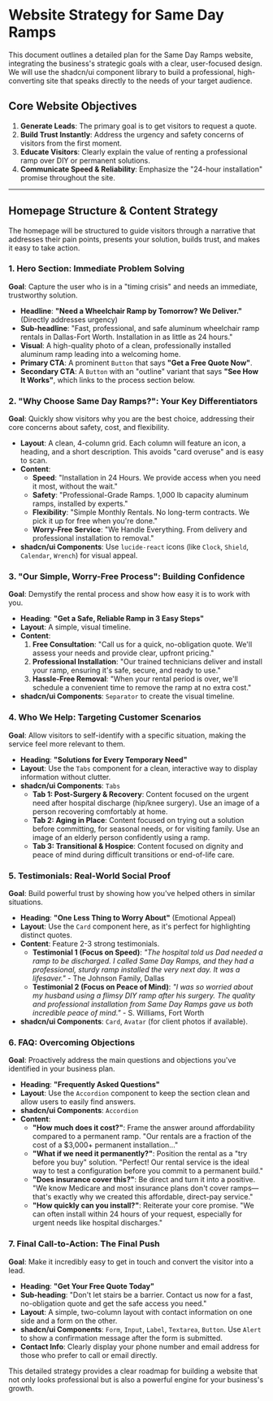 # Website Strategy for Same Day Ramps

This document outlines a detailed plan for the Same Day Ramps website, integrating the business's strategic goals with a clear, user-focused design. We will use the shadcn/ui component library to build a professional, high-converting site that speaks directly to the needs of your target audience.

## Core Website Objectives

1.  **Generate Leads**: The primary goal is to get visitors to request a quote.
2.  **Build Trust Instantly**: Address the urgency and safety concerns of visitors from the first moment.
3.  **Educate Visitors**: Clearly explain the value of renting a professional ramp over DIY or permanent solutions.
4.  **Communicate Speed & Reliability**: Emphasize the "24-hour installation" promise throughout the site.

---

## Homepage Structure & Content Strategy

The homepage will be structured to guide visitors through a narrative that addresses their pain points, presents your solution, builds trust, and makes it easy to take action.

### 1. Hero Section: Immediate Problem Solving

**Goal**: Capture the user who is in a "timing crisis" and needs an immediate, trustworthy solution.

-   **Headline**: **"Need a Wheelchair Ramp by Tomorrow? We Deliver."** (Directly addresses urgency)
-   **Sub-headline**: "Fast, professional, and safe aluminum wheelchair ramp rentals in Dallas-Fort Worth. Installation in as little as 24 hours."
-   **Visual**: A high-quality photo of a clean, professionally installed aluminum ramp leading into a welcoming home.
-   **Primary CTA**: A prominent `Button` that says **"Get a Free Quote Now"**.
-   **Secondary CTA**: A `Button` with an "outline" variant that says **"See How It Works"**, which links to the process section below.

### 2. "Why Choose Same Day Ramps?": Your Key Differentiators

**Goal**: Quickly show visitors why you are the best choice, addressing their core concerns about safety, cost, and flexibility.

-   **Layout**: A clean, 4-column grid. Each column will feature an icon, a heading, and a short description. This avoids "card overuse" and is easy to scan.
-   **Content**:
    -   **Speed**: "Installation in 24 Hours. We provide access when you need it most, without the wait."
    -   **Safety**: "Professional-Grade Ramps. 1,000 lb capacity aluminum ramps, installed by experts."
    -   **Flexibility**: "Simple Monthly Rentals. No long-term contracts. We pick it up for free when you're done."
    -   **Worry-Free Service**: "We Handle Everything. From delivery and professional installation to removal."
-   **shadcn/ui Components**: Use `lucide-react` icons (like `Clock`, `Shield`, `Calendar`, `Wrench`) for visual appeal.

### 3. "Our Simple, Worry-Free Process": Building Confidence

**Goal**: Demystify the rental process and show how easy it is to work with you.

-   **Heading**: **"Get a Safe, Reliable Ramp in 3 Easy Steps"**
-   **Layout**: A simple, visual timeline.
-   **Content**:
    1.  **Free Consultation**: "Call us for a quick, no-obligation quote. We'll assess your needs and provide clear, upfront pricing."
    2.  **Professional Installation**: "Our trained technicians deliver and install your ramp, ensuring it's safe, secure, and ready to use."
    3.  **Hassle-Free Removal**: "When your rental period is over, we'll schedule a convenient time to remove the ramp at no extra cost."
-   **shadcn/ui Components**: `Separator` to create the visual timeline.

### 4. Who We Help: Targeting Customer Scenarios

**Goal**: Allow visitors to self-identify with a specific situation, making the service feel more relevant to them.

-   **Heading**: **"Solutions for Every Temporary Need"**
-   **Layout**: Use the `Tabs` component for a clean, interactive way to display information without clutter.
-   **shadcn/ui Components**: `Tabs`
    -   **Tab 1: Post-Surgery & Recovery**: Content focused on the urgent need after hospital discharge (hip/knee surgery). Use an image of a person recovering comfortably at home.
    -   **Tab 2: Aging in Place**: Content focused on trying out a solution before committing, for seasonal needs, or for visiting family. Use an image of an elderly person confidently using a ramp.
    -   **Tab 3: Transitional & Hospice**: Content focused on dignity and peace of mind during difficult transitions or end-of-life care.

### 5. Testimonials: Real-World Social Proof

**Goal**: Build powerful trust by showing how you've helped others in similar situations.

-   **Heading**: **"One Less Thing to Worry About"** (Emotional Appeal)
-   **Layout**: Use the `Card` component here, as it's perfect for highlighting distinct quotes.
-   **Content**: Feature 2-3 strong testimonials.
    -   **Testimonial 1 (Focus on Speed)**: *"The hospital told us Dad needed a ramp to be discharged. I called Same Day Ramps, and they had a professional, sturdy ramp installed the very next day. It was a lifesaver."* - The Johnson Family, Dallas
    -   **Testimonial 2 (Focus on Peace of Mind)**: *"I was so worried about my husband using a flimsy DIY ramp after his surgery. The quality and professional installation from Same Day Ramps gave us both incredible peace of mind."* - S. Williams, Fort Worth
-   **shadcn/ui Components**: `Card`, `Avatar` (for client photos if available).

### 6. FAQ: Overcoming Objections

**Goal**: Proactively address the main questions and objections you've identified in your business plan.

-   **Heading**: **"Frequently Asked Questions"**
-   **Layout**: Use the `Accordion` component to keep the section clean and allow users to easily find answers.
-   **shadcn/ui Components**: `Accordion`
-   **Content**:
    -   **"How much does it cost?"**: Frame the answer around affordability compared to a permanent ramp. "Our rentals are a fraction of the cost of a $3,000+ permanent installation..."
    -   **"What if we need it permanently?"**: Position the rental as a "try before you buy" solution. "Perfect! Our rental service is the ideal way to test a configuration before you commit to a permanent build."
    -   **"Does insurance cover this?"**: Be direct and turn it into a positive. "We know Medicare and most insurance plans don't cover ramps—that's exactly why we created this affordable, direct-pay service."
    -   **"How quickly can you install?"**: Reiterate your core promise. "We can often install within 24 hours of your request, especially for urgent needs like hospital discharges."

### 7. Final Call-to-Action: The Final Push

**Goal**: Make it incredibly easy to get in touch and convert the visitor into a lead.

-   **Heading**: **"Get Your Free Quote Today"**
-   **Sub-heading**: "Don't let stairs be a barrier. Contact us now for a fast, no-obligation quote and get the safe access you need."
-   **Layout**: A simple, two-column layout with contact information on one side and a form on the other.
-   **shadcn/ui Components**: `Form`, `Input`, `Label`, `Textarea`, `Button`. Use `Alert` to show a confirmation message after the form is submitted.
-   **Contact Info**: Clearly display your phone number and email address for those who prefer to call or email directly.

This detailed strategy provides a clear roadmap for building a website that not only looks professional but is also a powerful engine for your business's growth. 